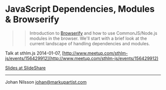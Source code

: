 # JavaScript Dependencies, Modules & Browserify

>> Introduction to [Browserify](http://www.browserify.org) and how to use CommonJS/Node.js modules in the browser. We'll start with a brief look at the current landscape of handling dependencies and modules.

Talk at sthlm.js 2014-01-07, [http://www.meetup.com/sthlm-js/events/156429912](http://www.meetup.com/sthlm-js/events/156429912)

[Slides at SlideShare](http://www.slideshare.net/johannilsson/dependencies-modules-browserif)

---

Johan Nilsson <johan@markupartist.com>
